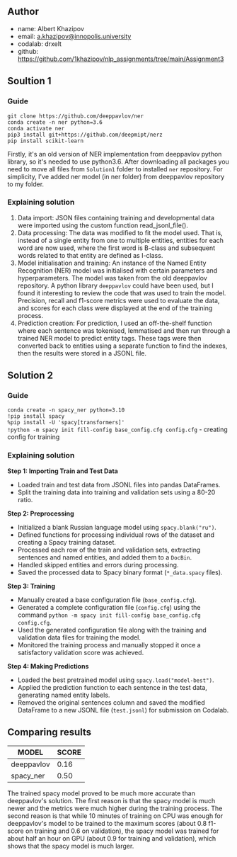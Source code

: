 ## Author
- name: Albert Khazipov
- email: a.khazipov@innopolis.university
- codalab: drxelt
- github: https://github.com/1khazipov/nlp_assignments/tree/main/Assignment3

## Soultion 1
### Guide
`git clone https://github.com/deeppavlov/ner` \
`conda create -n ner python=3.6` \
`conda activate ner` \
`pip3 install git+https://github.com/deepmipt/nerz` \
`pip install scikit-learn`

Firstly, it's an old version of NER implementation from deeppavlov python library, so it's needed to use python3.6. After downloading all packages you need to move all files from `Solution1` folder to installed `ner` repository. For simplicity, I've added ner model (in ner folder) from deeppavlov repository to my folder.

### Explaining solution
1. Data import: JSON files containing training and developmental data were imported using the custom function read_jsonl_file().
2. Data processing: The data was modified to fit the model used. That is, instead of a single entity from one to multiple entities, entities for each word are now used, where the first word is B-class and subsequent words related to that entity are defined as I-class.
3. Model initialisation and training: An instance of the Named Entity Recognition (NER) model was initialised with certain parameters and hyperparameters. The model was taken from the old deeppavlov repository. A python library `deeppavlov` could have been used, but I found it interesting to review the code that was used to train the model. Precision, recall and f1-score metrics were used to evaluate the data, and scores for each class were displayed at the end of the training process. 
4. Prediction creation: For prediction, I used an off-the-shelf function where each sentence was tokenised, lemmatised and then run through a trained NER model to predict entity tags. These tags were then converted back to entities using a separate function to find the indexes, then the results were stored in a JSONL file.

## Solution 2
### Guide
`conda create -n spacy_ner python=3.10` \
`!pip install spacy` \
`%pip install -U 'spacy[transformers]'` \
`!python -m spacy init fill-config base_config.cfg config.cfg` - creating config for training

### Explaining solution

**Step 1: Importing Train and Test Data**
- Loaded train and test data from JSONL files into pandas DataFrames.
- Split the training data into training and validation sets using a 80-20 ratio.

**Step 2: Preprocessing**
- Initialized a blank Russian language model using `spacy.blank("ru")`.
- Defined functions for processing individual rows of the dataset and creating a Spacy training dataset.
- Processed each row of the train and validation sets, extracting sentences and named entities, and added them to a `DocBin`.
- Handled skipped entities and errors during processing.
- Saved the processed data to Spacy binary format (`*_data.spacy` files).

**Step 3: Training**
- Manually created a base configuration file (`base_config.cfg`).
- Generated a complete configuration file (`config.cfg`) using the command `python -m spacy init fill-config base_config.cfg config.cfg`.
- Used the generated configuration file along with the training and validation data files for training the model.
- Monitored the training process and manually stopped it once a satisfactory validation score was achieved.

**Step 4: Making Predictions**
- Loaded the best pretrained model using `spacy.load("model-best")`.
- Applied the prediction function to each sentence in the test data, generating named entity labels.
- Removed the original sentences column and saved the modified DataFrame to a new JSONL file (`test.jsonl`) for submission on Codalab.

## Comparing results
| MODEL       | SCORE |
|-------------|-------|
| deeppavlov  | 0.16  |
| spacy_ner   | 0.50  |

The trained spacy model proved to be much more accurate than deeppavlov's solution. The first reason is that the spacy model is much newer and the metrics were much higher during the training process. The second reason is that while 10 minutes of training on CPU was enough for deeppavlov's model to be trained to the maximum scores (about 0.8 f1-score on training and 0.6 on validation), the spacy model was trained for about half an hour on GPU (about 0.9 for training and validation), which shows that the spacy model is much larger. 